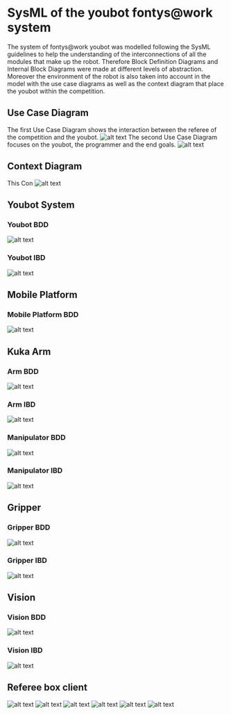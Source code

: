 # SysML of the youbot fontys@work system
The system of fontys@work youbot was modelled following the SysML guidelines to help the understanding of the interconnections of all the modules that make up the robot. Therefore Block Definition Diagrams and Internal Block Diagrams were made at different levels of abstraction. Moreover the environment of the robot is also taken into account in the model with the use case diagrams as well as the context diagram that place the youbot within the competition.

## Use Case Diagram
The first Use Case Diagram shows the interaction between the referee of the competition and the youbot.
![alt text](https://github.com/Youbotfontysatwork/youbot_fontys/blob/master/Sysml_files/use%20case1.png)
The second Use Case Diagram focuses on the youbot, the programmer and the end goals.
![alt text](https://github.com/Youbotfontysatwork/youbot_fontys/blob/master/Sysml_files/use%20case%202.png)
## Context Diagram
This Con
![alt text](https://github.com/Youbotfontysatwork/youbot_fontys/blob/master/Sysml_files/context.png)
## Youbot System
### Youbot BDD
![alt text](https://github.com/Youbotfontysatwork/youbot_fontys/blob/master/Sysml_files/bdd1.png)
### Youbot IBD
![alt text](https://github.com/Youbotfontysatwork/youbot_fontys/blob/master/Sysml_files/bbd2.png)
## Mobile Platform
### Mobile Platform BDD
![alt text](https://github.com/Youbotfontysatwork/youbot_fontys/blob/master/Sysml_files/bdd13.png)
## Kuka Arm
### Arm BDD
![alt text](https://github.com/Youbotfontysatwork/youbot_fontys/blob/master/Sysml_files/bdd14.png)
### Arm IBD
![alt text](https://github.com/Youbotfontysatwork/youbot_fontys/blob/master/Sysml_files/bdd15.png)
### Manipulator BDD
![alt text](https://github.com/Youbotfontysatwork/youbot_fontys/blob/master/Sysml_files/bdd16.png)
### Manipulator IBD
![alt text](https://github.com/Youbotfontysatwork/youbot_fontys/blob/master/Sysml_files/bdd17.png)
## Gripper
### Gripper BDD
![alt text](https://github.com/Youbotfontysatwork/youbot_fontys/blob/master/Sysml_files/bdd18.png)
### Gripper IBD
![alt text](https://github.com/Youbotfontysatwork/youbot_fontys/blob/master/Sysml_files/bdd19.png)
## Vision
### Vision BDD
![alt text](https://github.com/Youbotfontysatwork/youbot_fontys/blob/master/Sysml_files/bdd20.png)
### Vision IBD
![alt text](https://github.com/Youbotfontysatwork/youbot_fontys/blob/master/Sysml_files/bdd21.png)
## Referee box client
![alt text](https://github.com/Youbotfontysatwork/youbot_fontys/blob/master/Sysml_files/bdd7.png)
![alt text](https://github.com/Youbotfontysatwork/youbot_fontys/blob/master/Sysml_files/bdd8.png)
![alt text](https://github.com/Youbotfontysatwork/youbot_fontys/blob/master/Sysml_files/bdd9.png)
![alt text](https://github.com/Youbotfontysatwork/youbot_fontys/blob/master/Sysml_files/bdd10.png)
![alt text](https://github.com/Youbotfontysatwork/youbot_fontys/blob/master/Sysml_files/bdd11.png)
![alt text](https://github.com/Youbotfontysatwork/youbot_fontys/blob/master/Sysml_files/bdd12.png)

